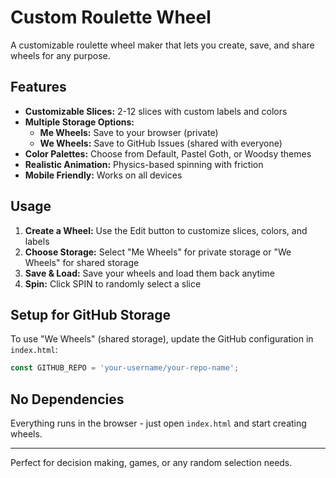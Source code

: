 # Custom Roulette Wheel

A customizable roulette wheel maker that lets you create, save, and share wheels for any purpose.

## Features
- **Customizable Slices:** 2-12 slices with custom labels and colors
- **Multiple Storage Options:** 
  - **Me Wheels:** Save to your browser (private)
  - **We Wheels:** Save to GitHub Issues (shared with everyone)
- **Color Palettes:** Choose from Default, Pastel Goth, or Woodsy themes
- **Realistic Animation:** Physics-based spinning with friction
- **Mobile Friendly:** Works on all devices

## Usage
1. **Create a Wheel:** Use the Edit button to customize slices, colors, and labels
2. **Choose Storage:** Select "Me Wheels" for private storage or "We Wheels" for shared storage
3. **Save & Load:** Save your wheels and load them back anytime
4. **Spin:** Click SPIN to randomly select a slice

## Setup for GitHub Storage
To use "We Wheels" (shared storage), update the GitHub configuration in `index.html`:
```javascript
const GITHUB_REPO = 'your-username/your-repo-name';
```

## No Dependencies
Everything runs in the browser - just open `index.html` and start creating wheels.

---
Perfect for decision making, games, or any random selection needs.
